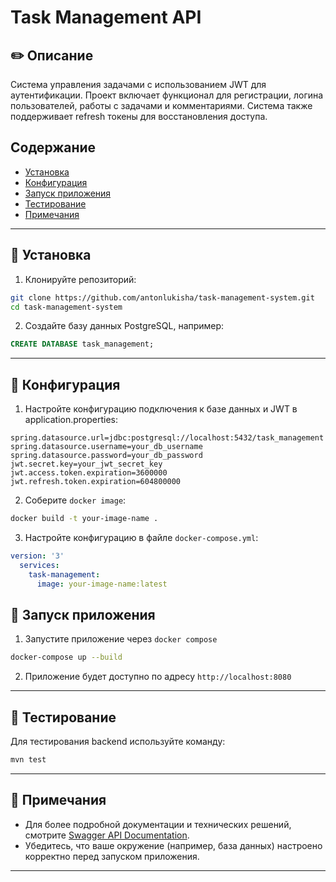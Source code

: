 # Task Management API

## :pencil2: Описание

Система управления задачами с использованием JWT для аутентификации. Проект включает функционал для регистрации, логина пользователей, работы с задачами и комментариями. Система также поддерживает refresh токены для восстановления доступа.

## Содержание

- [Установка](#установка)
- [Конфигурация](#конфигурация)
- [Запуск приложения](#запуск-приложения)
- [Тестирование](#тестирование)
- [Примечания](#примечания)

---

## :open_file_folder: Установка

1. Клонируйте репозиторий:
```bash
git clone https://github.com/antonlukisha/task-management-system.git
cd task-management-system
```
2. Создайте базу данных PostgreSQL, например:
```sql
CREATE DATABASE task_management;
```
---
## :dart: Конфигурация
1. Настройте конфигурацию подключения к базе данных и JWT в application.properties:
```properties
spring.datasource.url=jdbc:postgresql://localhost:5432/task_management
spring.datasource.username=your_db_username
spring.datasource.password=your_db_password
jwt.secret.key=your_jwt_secret_key
jwt.access.token.expiration=3600000
jwt.refresh.token.expiration=604800000
```
2. Соберите `docker image`:
```bash
docker build -t your-image-name .
```
3. Настройте конфигурацию в файле `docker-compose.yml`:
```yml
version: '3'
  services:
    task-management:
      image: your-image-name:latest
```
## :office: Запуск приложения
1. Запустите приложение через `docker compose`
```bash
docker-compose up --build
```
2. Приложение будет доступно по адресу `http://localhost:8080`
---
## :triangular_ruler: Тестирование

Для тестирования backend используйте команду:
```bash
mvn test
```
---

## :paperclip: Примечания

- Для более подробной документации и технических решений, смотрите [Swagger API Documentation](http://localhost:8080/swagger-ui).
- Убедитесь, что ваше окружение (например, база данных) настроено корректно перед запуском приложения.

---